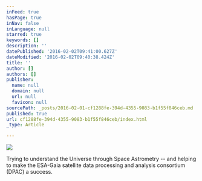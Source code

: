 ```yaml
---
inFeed: true
hasPage: true
inNav: false
inLanguage: null
starred: true
keywords: []
description: ''
datePublished: '2016-02-02T09:41:00.627Z'
dateModified: '2016-02-02T09:40:38.424Z'
title: ''
author: []
authors: []
publisher:
  name: null
  domain: null
  url: null
  favicon: null
sourcePath: _posts/2016-02-01-cf1288fe-394d-4355-9083-b1f55f846ceb.md
published: true
url: cf1288fe-394d-4355-9083-b1f55f846ceb/index.html
_type: Article

---
```

![](https://the-grid-user-content.s3-us-west-2.amazonaws.com/e77969e8-5974-4c40-baf5-718e73ea001d.jpg)

Trying to understand the Universe through Space Astrometry -- and helping to make the ESA-Gaia satellite data processing and analysis consortium (DPAC) a success.